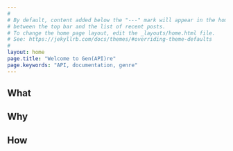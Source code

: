 ```yaml
---
#
# By default, content added below the "---" mark will appear in the home page
# between the top bar and the list of recent posts.
# To change the home page layout, edit the _layouts/home.html file.
# See: https://jekyllrb.com/docs/themes/#overriding-theme-defaults
#
layout: home
page.title: "Welcome to Gen(API)re"
page.keywords: "API, documentation, genre"
---
```


## What

## Why

## How

